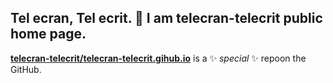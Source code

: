 ## Tel ecran, Tel ecrit. 👋 I am telecran-telecrit public home page.


**[telecran-telecrit/telecran-telecrit.gihub.io](https://github.com/telecran-telecrit/telecran-telecrit.github.io)** is a ✨ _special_ ✨ repoon the GitHub.

<!--
Here are some ideas to get you started:

- 🔭 I’m currently working on ...
- 🌱 I’m currently learning ...
- 👯 I’m looking to collaborate on ...
- 🤔 I’m looking for help with ...
- 💬 Ask me about ...
- 📫 How to reach me: ...
- 😄 Pronouns: ...
- ⚡ Fun fact: ...
-->

